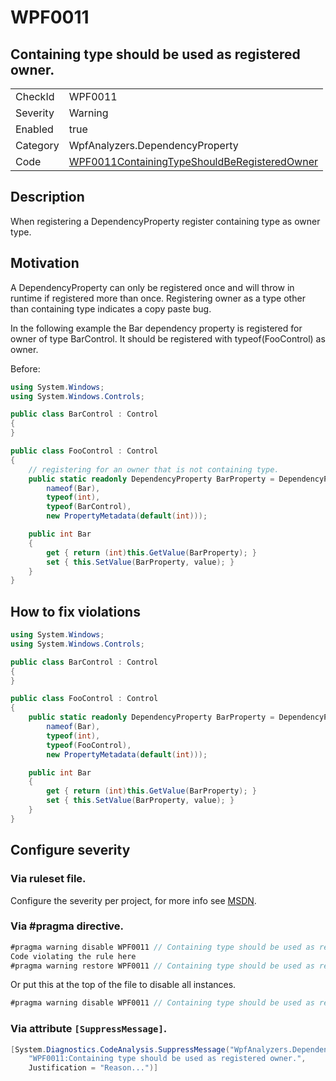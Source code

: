 # WPF0011
## Containing type should be used as registered owner.

<!-- start generated table -->
<table>
  <tr>
    <td>CheckId</td>
    <td>WPF0011</td>
  </tr>
  <tr>
    <td>Severity</td>
    <td>Warning</td>
  </tr>
  <tr>
    <td>Enabled</td>
    <td>true</td>
  </tr>
  <tr>
    <td>Category</td>
    <td>WpfAnalyzers.DependencyProperty</td>
  </tr>
  <tr>
    <td>Code</td>
    <td><a href="https://github.com/DotNetAnalyzers/WpfAnalyzers/blob/master/WpfAnalyzers/WPF0011ContainingTypeShouldBeRegisteredOwner.cs">WPF0011ContainingTypeShouldBeRegisteredOwner</a></td>
  </tr>
</table>
<!-- end generated table -->

## Description

When registering a DependencyProperty register containing type as owner type.

## Motivation

A DependencyProperty can only be registered once and will throw in runtime if registered more than once.
Registering owner as a type other than containing type indicates a copy paste bug.

In the following example the Bar dependency property is registered for owner of type BarControl. It should be registered with typeof(FooControl) as owner.

Before:
```C#
using System.Windows;
using System.Windows.Controls;

public class BarControl : Control
{
}

public class FooControl : Control
{
    // registering for an owner that is not containing type.
    public static readonly DependencyProperty BarProperty = DependencyProperty.Register(
        nameof(Bar),
        typeof(int),
        typeof(BarControl),
        new PropertyMetadata(default(int)));

    public int Bar
    {
        get { return (int)this.GetValue(BarProperty); }
        set { this.SetValue(BarProperty, value); }
    }
}
```

## How to fix violations

```C#
using System.Windows;
using System.Windows.Controls;

public class BarControl : Control
{
}

public class FooControl : Control
{
    public static readonly DependencyProperty BarProperty = DependencyProperty.Register(
        nameof(Bar),
        typeof(int),
        typeof(FooControl),
        new PropertyMetadata(default(int)));

    public int Bar
    {
        get { return (int)this.GetValue(BarProperty); }
        set { this.SetValue(BarProperty, value); }
    }
}
```

<!-- start generated config severity -->
## Configure severity

### Via ruleset file.

Configure the severity per project, for more info see [MSDN](https://msdn.microsoft.com/en-us/library/dd264949.aspx).

### Via #pragma directive.
```C#
#pragma warning disable WPF0011 // Containing type should be used as registered owner.
Code violating the rule here
#pragma warning restore WPF0011 // Containing type should be used as registered owner.
```

Or put this at the top of the file to disable all instances.
```C#
#pragma warning disable WPF0011 // Containing type should be used as registered owner.
```

### Via attribute `[SuppressMessage]`.

```C#
[System.Diagnostics.CodeAnalysis.SuppressMessage("WpfAnalyzers.DependencyProperty", 
    "WPF0011:Containing type should be used as registered owner.", 
    Justification = "Reason...")]
```
<!-- end generated config severity -->
